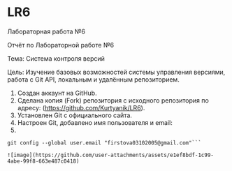 # LR6
Лабораторная работа №6

Отчёт по Лабораторной работе №6

Тема: Система контроля версий

Цель: Изучение базовых возможностей системы управления версиями, работа с Git API, локальным и удалённым репозиторием.

1. Создан аккаунт на GitHub.
2. Сделана копия (Fork) репозитория с исходного репозитория по адресу: (https://github.com/Kurtyanik/LR6).
3. Установлен Git с официального сайта.
4. Настроен Git, добавлено имя пользователя и email:
5. 
```git config --global user.name "В3441 Фирстова Анастасия Денисовна"
git config --global user.email "firstova03102005@gmail.com"```

![image](https://github.com/user-attachments/assets/e1ef8bdf-1c99-4abe-99f8-663e487c0418)
